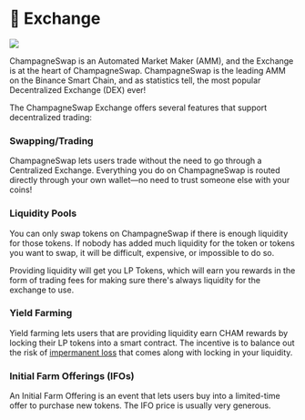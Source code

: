 # 🔄 Exchange

![](<../../.gitbook/assets/docs masthead (19).png>)

ChampagneSwap is an Automated Market Maker (AMM), and the Exchange is at the heart of ChampagneSwap. ChampagneSwap is the leading AMM on the Binance Smart Chain, and as statistics tell, the most popular Decentralized Exchange (DEX) ever!

The ChampagneSwap Exchange offers several features that support decentralized trading:

### Swapping/Trading

ChampagneSwap lets users trade without the need to go through a Centralized Exchange. Everything you do on ChampagneSwap is routed directly through your own wallet—no need to trust someone else with your coins!

### Liquidity Pools

You can only swap tokens on ChampagneSwap if there is enough liquidity for those tokens. If nobody has added much liquidity for the token or tokens you want to swap, it will be difficult, expensive, or impossible to do so.

Providing liquidity will get you LP Tokens, which will earn you rewards in the form of trading fees for making sure there's always liquidity for the exchange to use.

### Yield Farming

Yield farming lets users that are providing liquidity earn CHAM rewards by locking their LP tokens into a smart contract. The incentive is to balance out the risk of [impermanent loss](https://academy.binance.com/en/articles/impermanent-loss-explained) that comes along with locking in your liquidity.

### Initial Farm Offerings (IFOs)

An Initial Farm Offering is an event that lets users buy into a limited-time offer to purchase new tokens. The IFO price is usually very generous.
